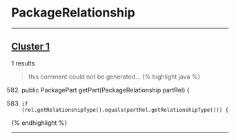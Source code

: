 # PackageRelationship

***

## [Cluster 1](./1)
1 results
> this comment could not be generated...
{% highlight java %}
582. public PackagePart getPart(PackageRelationship partRel) {
586.     if (rel.getRelationshipType().equals(partRel.getRelationshipType())) {
{% endhighlight %}

***

